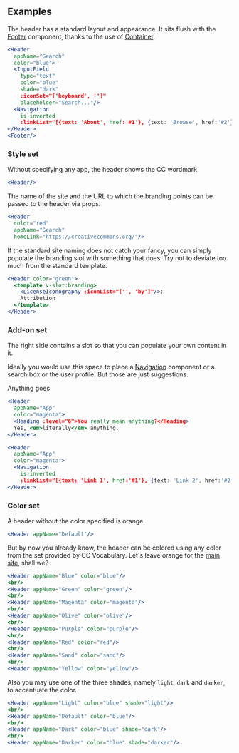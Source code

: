 ## Examples

The header has a standard layout and appearance. It sits flush with the 
[Footer](#/Patterns/Footer) component, thanks to the use of 
[Container](#/Layouts/Container).

```jsx { "props": { "className": "contain-content" } }
<Header 
  appName="Search" 
  color="blue">
  <InputField
    type="text"
    color="blue"
    shade="dark"
    :iconSet="['keyboard', '']"
    placeholder="Search..."/>
  <Navigation
    is-inverted
    :linkList="[{text: 'About', href:'#1'}, {text: 'Browse', href:'#2'}, {text: 'Feedback', href:'#3'}]"/>
</Header>
<Footer/>
```

### Style set

Without specifying any app, the header shows the CC wordmark.

```jsx { "props": { "className": "no-i18n contain-content" } }
<Header/>
```

The name of the site and the URL to which the branding points can be passed to 
the header via props.

```jsx { "props": { "className": "no-i18n contain-content" } }
<Header 
  color="red"
  appName="Search"
  homeLink="https://creativecommons.org/"/>
```

If the standard site naming does not catch your fancy, you can simply populate
the branding slot with something that does. Try not to deviate too much from the
standard template.

```jsx { "props": { "className": "no-i18n contain-content" } }
<Header color="green">
  <template v-slot:branding>
    <LicenseIconography :iconList="['', 'by']"/>:
    Attribution
  </template>
</Header>
```

### Add-on set

The right side contains a slot so that you can populate your own content in it.

Ideally you would use this space to place a [Navigation](#/Elements/Navigation) 
component or a search box or the user profile. But those are just suggestions.

Anything goes.

```jsx { "props": { "className": "no-i18n contain-content" } }
<Header 
  appName="App" 
  color="magenta">
  <Heading :level="6">You really mean anything?</Heading>
  Yes, <em>literally</em> anything.
</Header>
```

```jsx { "props": { "className": "no-i18n contain-content" } }
<Header 
  appName="App" 
  color="magenta">
  <Navigation
    is-inverted
    :linkList="[{text: 'Link 1', href:'#1'}, {text: 'Link 2', href:'#2'}]"/>
</Header>
```

### Color set

A header without the color specified is orange.

```jsx { "props": { "className": "no-i18n contain-content" } }
<Header appName="Default"/>
```

But by now you already know, the header can be colored using any color from the 
set provided by CC Vocabulary. Let's leave orange for the 
[main site](https://creativecommons.org), shall we?

```jsx { "props": { "className": "no-i18n contain-content" } }
<Header appName="Blue" color="blue"/>
<br/>
<Header appName="Green" color="green"/>
<br/>
<Header appName="Magenta" color="magenta"/>
<br/>
<Header appName="Olive" color="olive"/>
<br/>
<Header appName="Purple" color="purple"/>
<br/>
<Header appName="Red" color="red"/>
<br/>
<Header appName="Sand" color="sand"/>
<br/>
<Header appName="Yellow" color="yellow"/>
```

Also you may use one of the three shades, namely `light`, `dark` and `darker`, 
to accentuate the color.

```jsx { "props": { "className": "no-i18n contain-content" } }
<Header appName="Light" color="blue" shade="light"/>
<br/>
<Header appName="Default" color="blue"/>
<br/>
<Header appName="Dark" color="blue" shade="dark"/>
<br/>
<Header appName="Darker" color="blue" shade="darker"/>
```
